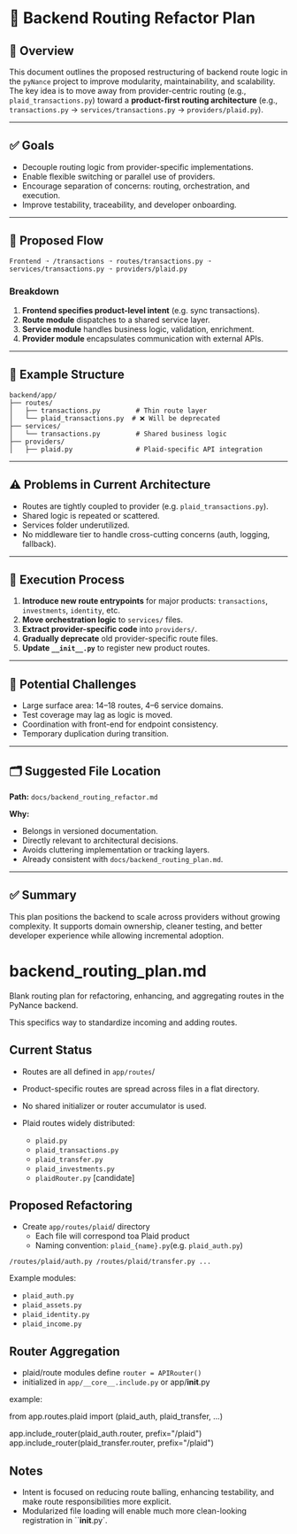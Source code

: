 # 🧭 Backend Routing Refactor Plan

## 📌 Overview

This document outlines the proposed restructuring of backend route logic in the `pyNance` project to improve modularity, maintainability, and scalability. The key idea is to move away from provider-centric routing (e.g., `plaid_transactions.py`) toward a **product-first routing architecture** (e.g., `transactions.py` → `services/transactions.py` → `providers/plaid.py`).

---

## ✅ Goals

- Decouple routing logic from provider-specific implementations.
- Enable flexible switching or parallel use of providers.
- Encourage separation of concerns: routing, orchestration, and execution.
- Improve testability, traceability, and developer onboarding.

---

## 🔁 Proposed Flow

```
Frontend ➝ /transactions ➝ routes/transactions.py ➝ services/transactions.py ➝ providers/plaid.py
```

### Breakdown

1. **Frontend specifies product-level intent** (e.g. sync transactions).
2. **Route module** dispatches to a shared service layer.
3. **Service module** handles business logic, validation, enrichment.
4. **Provider module** encapsulates communication with external APIs.

---

## 🧱 Example Structure

```
backend/app/
├── routes/
│   ├── transactions.py         # Thin route layer
│   └── plaid_transactions.py  # ❌ Will be deprecated
├── services/
│   └── transactions.py         # Shared business logic
├── providers/
│   ├── plaid.py                # Plaid-specific API integration
```

---

## ⚠️ Problems in Current Architecture

- Routes are tightly coupled to provider (e.g. `plaid_transactions.py`).
- Shared logic is repeated or scattered.
- Services folder underutilized.
- No middleware tier to handle cross-cutting concerns (auth, logging, fallback).

---

## 🚧 Execution Process

1. **Introduce new route entrypoints** for major products: `transactions`, `investments`, `identity`, etc.
2. **Move orchestration logic** to `services/` files.
3. **Extract provider-specific code** into `providers/`.
4. **Gradually deprecate** old provider-specific route files.
5. **Update `__init__.py`** to register new product routes.

---

## 🧩 Potential Challenges

- Large surface area: 14–18 routes, 4–6 service domains.
- Test coverage may lag as logic is moved.
- Coordination with front-end for endpoint consistency.
- Temporary duplication during transition.

---

## 🗂 Suggested File Location

**Path:** `docs/backend_routing_refactor.md`

**Why:**

- Belongs in versioned documentation.
- Directly relevant to architectural decisions.
- Avoids cluttering implementation or tracking layers.
- Already consistent with `docs/backend_routing_plan.md`.

---

## ✅ Summary

This plan positions the backend to scale across providers without growing complexity. It supports domain ownership, cleaner testing, and better developer experience while allowing incremental adoption.

# backend_routing_plan.md

Blank routing plan for refactoring, enhancing, and aggregating routes in the PyNance backend.

This specifics way to standardize incoming and adding routes.

## Current Status

- Routes are all defined in `app/routes`/
- Product-specific routes are spread across files in a flat directory.
- No shared initializer or router accumulator is used.

- Plaid routes widely distributed:
  - `plaid.py`
  - `plaid_transactions.py`
  - `plaid_transfer.py`
  - `plaid_investments.py`
  - `plaidRouter.py` [candidate]

## Proposed Refactoring

- Create `app/routes/plaid`/ directory
  - Each file will correspond toa Plaid product
  - Naming convention: `plaid_{name}.py`(e.g. `plaid_auth.py`)

`/routes/plaid/auth.py
  /routes/plaid/transfer.py
  ...`

Example modules:

- `plaid_auth.py`
- `plaid_assets.py`
- `plaid_identity.py`
- `plaid_income.py`

## Router Aggregation

- plaid/route modules define `router = APIRouter()`
- initialized in `app/__core__.include.py` or app/**init**.py

example:

from app.routes.plaid import (plaid_auth, plaid_transfer, ...)

app.include_router(plaid_auth.router, prefix="/plaid")
app.include_router(plaid_transfer.router, prefix="/plaid")

## Notes

- Intent is focused on reducing route balling, enhancing testability, and make route responsibilities more explicit.
- Modularized file loading will enable much more clean-looking registration in ``**init**.py`.
